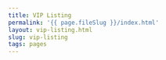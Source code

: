 ```yaml
---
title: VIP Listing
permalink: '{{ page.fileSlug }}/index.html'
layout: vip-listing.html
slug: vip-listing
tags: pages
---
```



